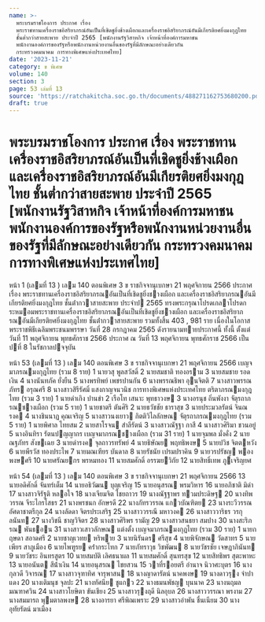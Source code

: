 ```yaml
---
name: >-
  พระบรมราชโองการ ประกาศ เรื่อง
  พระราชทานเครื่องราชอิสริยาภรณ์อันเป็นที่เชิดชูยิ่งช้างเผือกและเครื่องราชอิสริยาภรณ์อันมีเกียรติยศยิ่งมงกุฎไทย
  ชั้นต่ำกว่าสายสะพาย ประจำปี 2565 [พนักงานรัฐวิสาหกิจ เจ้าหน้าที่องค์การมหาชน
  พนักงานองค์การของรัฐหรือพนักงานหน่วยงานอื่นของรัฐที่มีลักษณะอย่างเดียวกัน
  กระทรวงคมนาคม การทางพิเศษแห่งประเทศไทย]
date: '2023-11-21'
category: ข พิเศษ
volume: 140
section: 3
page: 53 เล่มที่ 13
source: 'https://ratchakitcha.soc.go.th/documents/488271162753680200.pdf'
draft: true
---
```


# พระบรมราชโองการ ประกาศ เรื่อง พระราชทานเครื่องราชอิสริยาภรณ์อันเป็นที่เชิดชูยิ่งช้างเผือกและเครื่องราชอิสริยาภรณ์อันมีเกียรติยศยิ่งมงกุฎไทย ชั้นต่ำกว่าสายสะพาย ประจำปี 2565 [พนักงานรัฐวิสาหกิจ เจ้าหน้าที่องค์การมหาชน พนักงานองค์การของรัฐหรือพนักงานหน่วยงานอื่นของรัฐที่มีลักษณะอย่างเดียวกัน กระทรวงคมนาคม การทางพิเศษแห่งประเทศไทย]

หน้า 1 (เลมที่ 13 ) เลม 140 ตอนพิเศษ 3 ข ราชกิจจานุเบกษา 21 พฤศจิกายน 2566 ประกาศ เรื่อง พระราชทานเครื่องราชอิสริยาภรณอันเป็นที่เชิดชูยิ่งชางเผือก และเครื่องราชอิสริยาภรณอันมีเกียรติยศยิ่งมงกุฎไทย ชั้นต่ํากวาสายสะพาย ประจําป 2565 ทรงพระกรุณาโปรดเกลาโปรดกระหมอมพระราชทานเครื่องราชอิสริยาภรณอันเป็นที่เชิดชูยิ่งชางเผือก และเครื่องราชอิสริยาภรณอันมีเกียรติยศยิ่งมงกุฎไทย ชั้นต่ํากวาสายสะพาย รวมทั้งสิ้น 403 , 981 ราย เนื่องในโอกาสพระราชพิธีเฉลิมพระชนมพรรษา วันที่ 28 กรกฎาคม 2565 ดังรายนามทายประกาศนี้ ทั้งนี้ ตั้งแต่วันที่ 11 พฤศจิกายน พุทธศักราช 2566 ประกาศ ณ วันที่ 13 พฤศจิกายน พุทธศักราช 2566 เป็นปที่ 8 ในรัชกาลปจจุบัน

หน้า 53 (เลมที่ 13 ) เลม 140 ตอนพิเศษ 3 ข ราชกิจจานุเบกษา 21 พฤศจิกายน 2566 เบญจมาภรณมงกุฎไทย (รวม 8 ราย) 1 นายวสุ พูลสวัสดิ์ 2 นายสมชาติ ทองอราม 3 นายสมชาย รอดเงิน 4 นางนันทภัค ยั่งยืน 5 นางพรทิพย์ เพชรปานกัน 6 นางพรรณธิพา อุนจิตติ 7 นางสาวพรรณภัทร อรุณศรี 8 นางสาวสิรีรัศมิ์ แสงกาญจนวนิช การทางพิเศษแห่งประเทศไทย ตริตาภรณมงกุฎไทย (รวม 3 ราย) 1 นายดําเกิง ปานขํา 2 เรือโท เสนาะ พุทธาวงษ 3 นางอรนุช ถิ่นพังงา จัตุรถาภรณชางเผือก (รวม 5 ราย) 1 นายชาตรี ตันศิริ 2 นายธวัชชัย ธาราสุข 3 นายประมวลรัตน์ จินณรงค 4 นางชินนาฏ คุณเจริญ 5 นางสาวนงเยาว กิตติวิไลลักษณ จัตุรถาภรณมงกุฎไทย (รวม 5 ราย) 1 นายพิศาล ไทยสม 2 นายสาโรจน สําลีรัตน์ 3 นางสาวณัฐฐา กาสี 4 นางสาวศิริมา ชวนอยู่ 5 นางอินทิรา รัตนปญญากร เบญจมาภรณชางเผือก (รวม 31 ราย) 1 นายจุมพล มั่งคั่ง 2 นายณฐภัทร สังขเฉย 3 นายดํารงค จุลถาวรทรัพย์ 4 นายธิษัณย พฤทธิพงษ 5 นายปวิช จิตตหวัง 6 นายพีรวัส ทองประไพ 7 นายมณเฑียร บันดาล 8 นายรัชนัย เปรมปราคิน 9 นายวรปรัชญ พองพงษศรี 10 นายศรัณยกร พรหมทอง 11 นายสมศักดิ์ อรรฆยวิกัย 12 นายสิทธิ์เทพ ภูเจริญยศ

หน้า 54 (เลมที่ 13 ) เลม 140 ตอนพิเศษ 3 ข ราชกิจจานุเบกษา 21 พฤศจิกายน 2566 13 นายอดิศักดิ์ จันทร์เต็ม 14 นายอธิวัฒน บุญเจริญ 15 นายอนุสรณ พรมวิหาร 16 นายอภิชาติ มิดํา 17 นางสาวจิรัฐติ หลอใจ 18 นางเจียมจิต ไชยถาวร 19 นางณัฐฐาพร ทวมประดิษฐ 20 นางทิพวรรณ จีระไกรโสธร 21 นางพรชนก อักษรดี 22 นางภัทรวรรณ แกวบัณฑิตย 23 นางระวีวรรณ อัศดาชาตรีกุล 24 นางลัดดา จิตรประเสริฐ 25 นางสาววรรณี มหาวงค 26 นางสาววาริธร วรกุลนันท 27 นางวิชนี ชาญวิจิตร 28 นางสาวศิริพร รามัญ 29 นางสาวสนธยา สมปาง 30 นางสะริภรณ พันธอน 31 นางสาวเสาวลักษณ แต่งตั้ง เบญจมาภรณมงกุฎไทย (รวม 30 ราย) 1 นายกฤษดา สอาดศรี 2 นายชาญเวทย หริพาย 3 นายนิรันดร ศรีสุข 4 นายพิจักษณ วัดสาทร 5 นายเพียร สาภูเมือง 6 นายไพฑูรย คร่ํากระโทก 7 นายภัทราวุธ วิชพัฒน 8 นายวัชรชัย เจษฎาภินันท 9 นายวัชระ อินทรสูตร 10 นายสมบัติ เลิศธนาผล 11 นายสมศักดิ์ สุนทรสุข 12 นายสิทธิพร สุตะพาหะ 13 นายอนันต สีน้ําเงิน 14 นายอนุสรณ ไชยสวน 15 วาที่รอยตรี อํานาจ นิวาศะบุตร 16 นางกุลวดี วิจารณ 17 นางสาวจุฑาทิศ จารุพาสน 18 นางญาดารัตน์ นาคพงษ 19 นางดาวรุง จําปาแดง 20 นางเติมนุช จุลปะ 21 นางทัศนีย ชูแกว 22 นางธมนพัชญ บุนนาค 23 นางนฤมล มณฑาศวิน 24 นางสาวโยษิตา ขันเชียง 25 นางสาวรุงฤดี นิลอุบล 26 นางสาววรรณา พรงาม 27 นางสมมารถ พุมตาลพงษ 28 นางอารยา ศรีพิณเพราะ 29 นางสาวอําพัน ชื่นเนียม 30 นางอุทัยรัตน์ มาเมือง
